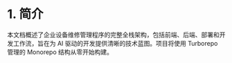 # 1. 简介

本文档概述了企业设备维修管理程序的完整全栈架构，包括前端、后端、部署和开发工作流，旨在为 AI 驱动的开发提供清晰的技术蓝图。项目将使用 Turborepo 管理的 Monorepo 结构从零开始构建。
